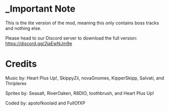 # _Important Note

This is the lite version of the mod, meaning this only contains boss tracks and nothing else. 

Please head to our Discord server to download the full version:
https://discord.gg/2jaEwNJm9e

# Credits

Music by: Heart Plus Up!, SkippyZii, novaGnomes, KipperSkipp, Salvati, and Thriplerex

Sprites by: Seasalt, RiverOaken, R8DIO, toothbrush, and Heart Plus Up!

Coded by: apotofkoolaid and FullOfXP
